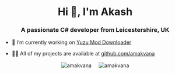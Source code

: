 <h1 align="center">Hi 👋, I'm Akash</h1>
<h3 align="center">A passionate C# developer from Leicestershire, UK</h3>

- 🔭 I’m currently working on [Yuzu Mod Downloader](https://github.com/amakvana/YuzuModDownloader)

- 👨‍💻 All of my projects are available at [github.com/amakvana](https://github.com/amakvana?tab=repositories)

<p align="center"><img align="center" src="https://github-readme-stats.vercel.app/api/top-langs?username=amakvana&show_icons=true&locale=en&layout=compact" alt="amakvana" />&nbsp;&nbsp;&nbsp;&nbsp;&nbsp;<img align="center" src="https://github-readme-stats.vercel.app/api?username=amakvana&show_icons=true&locale=en&layour=compact" alt="amakvana" /></p>
